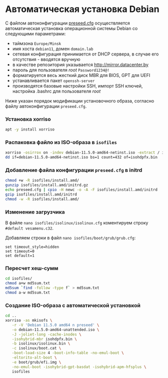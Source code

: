 # Автоматическая установка Debian

С файлом автоконфигурации [preseed.cfg](preseed.cfg) осуществляется автоматическая установка операционной системы Debian со следующими параметрами:
- таймзона `Europe/Minsk`
- имя хоста `debian11`, домен `domain.lab`
- сетевая конфигурация принимается от DHCP сервера, в случае его отсутствия - вводятся вручную
- в качестве репозитория указывается http://mirror.datacenter.by
- пароль для пользователя *root* `Password1234@!`
- форматируется весь жесткий диск MBR для BIOS, GPT для UEFI
- устанавливается пакет `openssh-server`
- производятся базовые настройки SSH, импорт SSH ключей, настройка .bashrc для пользователя *root*

Ниже указан порядок модификации установочного образа, согласно файлу автоконфигурации `preseed.cfg`.

### Установка xorriso

```bash
apt -y install xorriso
```

### Распаковка файло из ISO-образа в `isofiles`

```bash
xorriso -osirrox on -indev debian-11.5.0-amd64-netinst.iso -extract / isofiles/
dd if=debian-11.5.0-amd64-netinst.iso bs=1 count=432 of=isohdpfx.bin
```

### Добавление файла конфигурации `preseed.cfg` в initrd

```bash
chmod +w -R isofiles/install.amd/
gunzip isofiles/install.amd/initrd.gz
echo preseed.cfg | cpio -H newc -o -A -F isofiles/install.amd/initrd
gzip isofiles/install.amd/initrd
chmod -w -R isofiles/install.amd/
```

### Изменение загрузчика

В файле `nano isofiles/isolinux/isolinux.cfg` коментируем строку `#default vesamenu.c32`.

Добавляем строки в файл `nano isofiles/boot/grub/grub.cfg`:

```
set timeout_style=hidden
set timeout=0
set default=1
```

### Пересчет хеш-сумм

```bash
cd isofiles/
chmod a+w md5sum.txt
md5sum `find -follow -type f` > md5sum.txt
chmod a-w md5sum.txt
```

### Создание ISO-образа c автоматической установкой

```bash
cd ..
xorriso -as mkisofs \
   -r -V 'Debian 11.5.0 amd64 n preseed' \
   -o debian-11.5.0-amd64-unattended.iso \
   -J -joliet-long -cache-inodes \
   -isohybrid-mbr isohdpfx.bin \
   -b isolinux/isolinux.bin \
   -c isolinux/boot.cat \
   -boot-load-size 4 -boot-info-table -no-emul-boot \
   -eltorito-alt-boot \
   -e boot/grub/efi.img \
   -no-emul-boot -isohybrid-gpt-basdat -isohybrid-apm-hfsplus \
   isofiles
```